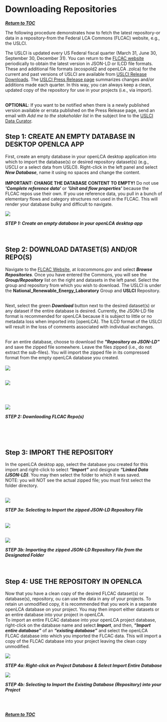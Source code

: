 # Downloading Repositories

[**_Return to TOC_**](../00-sub-handbook-landing.md)

The following procedure demonstrates how to fetch the latest repository-or data in a repository-from the Federal LCA Commons (FLCAC) website, e.g., the USLCI. 
<br>

The USLCI is updated every US Federal fiscal quarter (March 31, June 30, September 30, December 31). You can return to the [FLCAC website](http://www.lcacommons.gov) periodically to obtain the latest version in JSON-LD or ILCD file formats. These and additional file formats (ecospold2 and openLCA .zolca) for the current and past versions of USLCI are available from [USLCI Release Downloads](https://github.com/uslci-admin/uslci-content/blob/dev/docs/release_info/release-downloads.md). The [USLCI Press Release page](https://github.com/uslci-admin/uslci-content/blob/dev/docs/release_info/press-release.md) summarizes changes and/or additions made each quarter. In this way, you can always keep a clean, updated copy of the repository for use in your projects (i.e., via import). 
<br>
<br>

**OPTIONAL**: If you want to be notified when there is a newly published version available or errata published on the Press Release page, send an email with _Add me to the stakeholder list_ in the subject line to the [USLCI Data Curator](mailto:rebe.feraldi@lac-group.com?subject=Add%20me%20to%20the%20stakeholder%20list).

## Step 1: CREATE AN EMPTY DATABASE IN DESKTOP OPENLCA APP

First, create an empty database in your openLCA desktop application into which to import the database(s) or desired repository dataset(s) (e.g., USCLI or a select data from USLCI). Right-click in the left panel and select **_New Database_**, name it using no spaces and change the content.  
<br>
**IMPORTANT: CHANGE THE DATABASE CONTENT TO EMPTY!** Do not use **_'Complete reference data'_** or  **_'Unit and flow properties'_** because the FLCAC repos use their own. If you use reference data, you pull in a bunch of elementary flows and category structures not used in the FLCAC. This will render your database bulky and difficult to navigate. 

![](https://github.com/uslci-admin/uslci-content/blob/dev/images/Start%20with%20empty%20database%20-%20olca.png)

**_STEP 1: Create an empty database in your openLCA desktop app_**
<br>
<br>
<br>


## Step 2: DOWNLOAD DATASET(S) AND/OR REPO(S)

Navigate to the [FLCAC Website](https://www.lcacommons.gov), at _lcacommons.gov_ and select **_Browse Repositories_**. Once you have entered the Commons, you will see the **_Group/Repository_** list on the right and datasets in the left panel. Select the group and repository from which you wish to download. The USLCI is under the **National_Renewable_Energy_Laboratory** Group and **USLCI** Repository.
<br>
<br>

Next, select the green **_Download_** button next to the desired dataset(s) or any dataset if the entire database is desired. Currently, the JSON-LD file format is recommended for openLCA because it is subject to little or no metadata loss when imported into [openLCA].  The ILCD format of the USLCI will result in the loss of comments associated with individual exchanges.
<br>
<br>

For an entire database, choose to download the **_"Repository as JSON-LD"_** and save the zipped file somewhere. Leave the files zipped (i.e., do not extract the sub-files). You will import the zipped file in its compressed format from the empty openLCA database you created.
<br>
<br>
![](https://github.com/uslci-admin/uslci-content/blob/dev/images/Browse%20repositories.png)
<br>
<br>



![](https://github.com/uslci-admin/uslci-content/blob/dev/images/2.%20Downloading%20from%20FLCAC.png)

<br>
<br>

![](https://github.com/uslci-admin/uslci-content/blob/dev/images/Download%20Buttons%20-%20Dataset%20OR%20Repository.png)
<br>


**_STEP 2: Downlaoding FLCAC Repo(s)_**

<br>
<br>
<br>


## Step 3: IMPORT THE REPOSITORY

In the openLCA desktop app, select the database you created for this import and right-click to select **_“Import”_** and designate **_“Linked Data (JSON-LD)_**. You may then select the folder to which it was saved.
<br>
NOTE: you will NOT see the actual zipped file; you must first select the folder directory.
<br>
<br>

![](https://github.com/uslci-admin/uslci-content/blob/dev/images/4.%20Right%20click%20%26%20select%20JSON-LD%20Import.png)

**_STEP 3a: Selecting to Import the zipped JSON-LD Repository File_**
<br>
<br>
<br>
![](https://github.com/uslci-admin/uslci-content/blob/dev/images/Select%20folder%20directory%20for%20import.png)
<br>
<br>

![](https://github.com/uslci-admin/uslci-content/blob/dev/images/Select%20zipped%20file%20%26%20finish.png)
<br>

**_STEP 3b: Importing the zipped JSON-LD Repository File from the Designated Folder_**
<br>
<br>
<br>



## Step 4: USE THE REPOSITORY IN OPENLCA

Now that you have a clean copy of the desired FLCAC dataset(s) or database(s), repository, ou can use the data in any of your projects. To retain un unmodified copy, it is recommended that you work in a separate openLCA database on your project. You may then import either datasets or an entire database into your project in openLCA. 
<br>
To import an entire FLCAC database into your openLCA project database, right-click on the database name and select **_Import_**, and then, **_“Import entire database”_** of an **_“existing database”_** and select the openLCA FLCAC database into which you imported the FLCAC data. This will import a copy of the FLCAC database into your project leaving the clean copy unmodified.
<br>


![](https://github.com/uslci-admin/uslci-content/blob/dev/images/6.%20Import%20entire%20database.png)
<br>


**_STEP 4a: Right-click on Project Database & Select Import Entire Database_**
<br>

![](https://github.com/uslci-admin/uslci-content/blob/dev/images/7.%20Import%20existing%20database.png)

**_STEP 4b: Selecting to Import the Existing Database (Repository) into your Project_**
<br>

<br>
<br>

[**_Return to TOC_**](../00-sub-handbook-landing.md)
